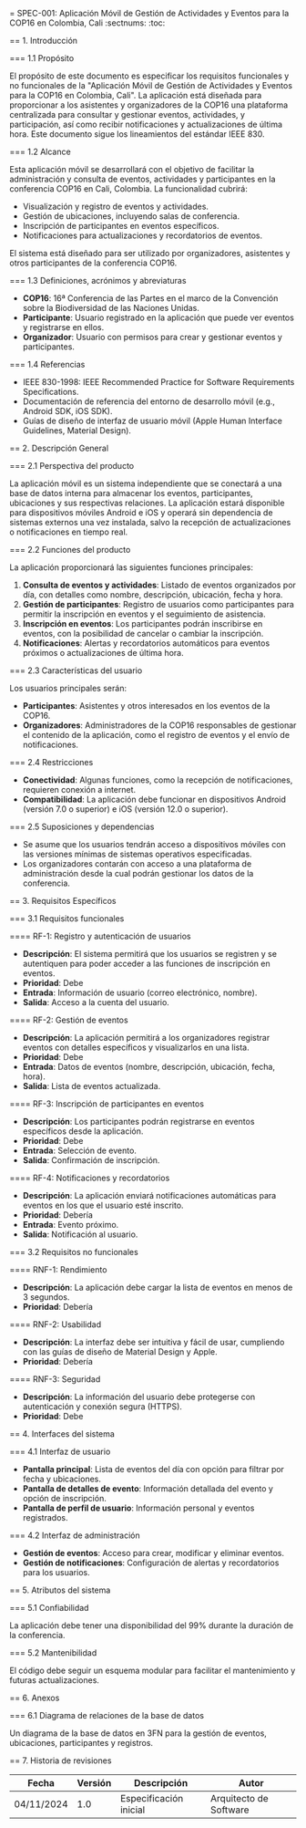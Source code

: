 = SPEC-001: Aplicación Móvil de Gestión de Actividades y Eventos para la COP16 en Colombia, Cali
:sectnums:
:toc:

== 1. Introducción

=== 1.1 Propósito

El propósito de este documento es especificar los requisitos funcionales y no funcionales de la "Aplicación Móvil de Gestión de Actividades y Eventos para la COP16 en Colombia, Cali". La aplicación está diseñada para proporcionar a los asistentes y organizadores de la COP16 una plataforma centralizada para consultar y gestionar eventos, actividades, y participación, así como recibir notificaciones y actualizaciones de última hora. Este documento sigue los lineamientos del estándar IEEE 830.

=== 1.2 Alcance

Esta aplicación móvil se desarrollará con el objetivo de facilitar la administración y consulta de eventos, actividades y participantes en la conferencia COP16 en Cali, Colombia. La funcionalidad cubrirá:
- Visualización y registro de eventos y actividades.
- Gestión de ubicaciones, incluyendo salas de conferencia.
- Inscripción de participantes en eventos específicos.
- Notificaciones para actualizaciones y recordatorios de eventos.

El sistema está diseñado para ser utilizado por organizadores, asistentes y otros participantes de la conferencia COP16.

=== 1.3 Definiciones, acrónimos y abreviaturas

- **COP16**: 16ª Conferencia de las Partes en el marco de la Convención sobre la Biodiversidad de las Naciones Unidas.
- **Participante**: Usuario registrado en la aplicación que puede ver eventos y registrarse en ellos.
- **Organizador**: Usuario con permisos para crear y gestionar eventos y participantes.

=== 1.4 Referencias

- IEEE 830-1998: IEEE Recommended Practice for Software Requirements Specifications.
- Documentación de referencia del entorno de desarrollo móvil (e.g., Android SDK, iOS SDK).
- Guías de diseño de interfaz de usuario móvil (Apple Human Interface Guidelines, Material Design).

== 2. Descripción General

=== 2.1 Perspectiva del producto

La aplicación móvil es un sistema independiente que se conectará a una base de datos interna para almacenar los eventos, participantes, ubicaciones y sus respectivas relaciones. La aplicación estará disponible para dispositivos móviles Android e iOS y operará sin dependencia de sistemas externos una vez instalada, salvo la recepción de actualizaciones o notificaciones en tiempo real.

=== 2.2 Funciones del producto

La aplicación proporcionará las siguientes funciones principales:
1. **Consulta de eventos y actividades**: Listado de eventos organizados por día, con detalles como nombre, descripción, ubicación, fecha y hora.
2. **Gestión de participantes**: Registro de usuarios como participantes para permitir la inscripción en eventos y el seguimiento de asistencia.
3. **Inscripción en eventos**: Los participantes podrán inscribirse en eventos, con la posibilidad de cancelar o cambiar la inscripción.
4. **Notificaciones**: Alertas y recordatorios automáticos para eventos próximos o actualizaciones de última hora.

=== 2.3 Características del usuario

Los usuarios principales serán:
- **Participantes**: Asistentes y otros interesados en los eventos de la COP16.
- **Organizadores**: Administradores de la COP16 responsables de gestionar el contenido de la aplicación, como el registro de eventos y el envío de notificaciones.

=== 2.4 Restricciones

- **Conectividad**: Algunas funciones, como la recepción de notificaciones, requieren conexión a internet.
- **Compatibilidad**: La aplicación debe funcionar en dispositivos Android (versión 7.0 o superior) e iOS (versión 12.0 o superior).

=== 2.5 Suposiciones y dependencias

- Se asume que los usuarios tendrán acceso a dispositivos móviles con las versiones mínimas de sistemas operativos especificadas.
- Los organizadores contarán con acceso a una plataforma de administración desde la cual podrán gestionar los datos de la conferencia.

== 3. Requisitos Específicos

=== 3.1 Requisitos funcionales

==== RF-1: Registro y autenticación de usuarios

- **Descripción**: El sistema permitirá que los usuarios se registren y se autentiquen para poder acceder a las funciones de inscripción en eventos.
- **Prioridad**: Debe
- **Entrada**: Información de usuario (correo electrónico, nombre).
- **Salida**: Acceso a la cuenta del usuario.
  
==== RF-2: Gestión de eventos

- **Descripción**: La aplicación permitirá a los organizadores registrar eventos con detalles específicos y visualizarlos en una lista.
- **Prioridad**: Debe
- **Entrada**: Datos de eventos (nombre, descripción, ubicación, fecha, hora).
- **Salida**: Lista de eventos actualizada.

==== RF-3: Inscripción de participantes en eventos

- **Descripción**: Los participantes podrán registrarse en eventos específicos desde la aplicación.
- **Prioridad**: Debe
- **Entrada**: Selección de evento.
- **Salida**: Confirmación de inscripción.

==== RF-4: Notificaciones y recordatorios

- **Descripción**: La aplicación enviará notificaciones automáticas para eventos en los que el usuario esté inscrito.
- **Prioridad**: Debería
- **Entrada**: Evento próximo.
- **Salida**: Notificación al usuario.

=== 3.2 Requisitos no funcionales

==== RNF-1: Rendimiento

- **Descripción**: La aplicación debe cargar la lista de eventos en menos de 3 segundos.
- **Prioridad**: Debería

==== RNF-2: Usabilidad

- **Descripción**: La interfaz debe ser intuitiva y fácil de usar, cumpliendo con las guías de diseño de Material Design y Apple.
- **Prioridad**: Debería

==== RNF-3: Seguridad

- **Descripción**: La información del usuario debe protegerse con autenticación y conexión segura (HTTPS).
- **Prioridad**: Debe

== 4. Interfaces del sistema

=== 4.1 Interfaz de usuario

- **Pantalla principal**: Lista de eventos del día con opción para filtrar por fecha y ubicaciones.
- **Pantalla de detalles de evento**: Información detallada del evento y opción de inscripción.
- **Pantalla de perfil de usuario**: Información personal y eventos registrados.

=== 4.2 Interfaz de administración

- **Gestión de eventos**: Acceso para crear, modificar y eliminar eventos.
- **Gestión de notificaciones**: Configuración de alertas y recordatorios para los usuarios.

== 5. Atributos del sistema

=== 5.1 Confiabilidad

La aplicación debe tener una disponibilidad del 99% durante la duración de la conferencia.

=== 5.2 Mantenibilidad

El código debe seguir un esquema modular para facilitar el mantenimiento y futuras actualizaciones.

== 6. Anexos

=== 6.1 Diagrama de relaciones de la base de datos

Un diagrama de la base de datos en 3FN para la gestión de eventos, ubicaciones, participantes y registros.

== 7. Historia de revisiones

| Fecha       | Versión | Descripción          | Autor      |
|-------------|---------|----------------------|------------|
| 04/11/2024  | 1.0     | Especificación inicial | Arquitecto de Software |